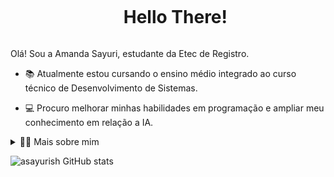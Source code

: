 <!--título-->
<div id="user-content-toc">
  <ul align="center">
    <summary><h1 style="display: inline-block">Hello There!</h1></summary>
</div>

<!-- Presentation -->
<p>
  Olá! Sou a Amanda Sayuri, estudante da Etec de Registro.

  - 📚 Atualmente estou cursando o ensino médio integrado ao curso técnico de Desenvolvimento de Sistemas. 

  - 💻 Procuro melhorar minhas habilidades em programação e ampliar meu conhecimento em relação a IA.
</p>

<!-- Dropdown -->
<details>
  <summary>👩‍💻 Mais sobre mim</summary>

  - 💬 Tenho 15 anos, nasci em 12 de janeiro de 2009, e moro no Brasil, na cidade de Registro, em São Paulo. Por estar ingressando no Ensino Médio, ainda não tenho proficiência em alguns assuntos.

  - ⚡ Gosto de ler mangás e hqs, assistir animes, como Boku no Hero, Jujutsu Kaisen e etc., e sou fã de Star Wars.
</details>

<!-- GithubStats -->
![asayurish GitHub stats](https://github-readme-stats.vercel.app/api?username=asayurish&show_icons=true&theme=blue_navy)
